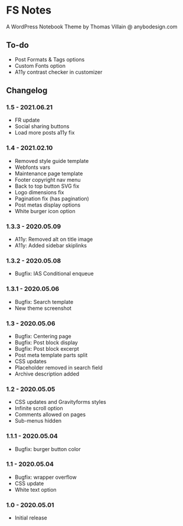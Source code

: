 # FS Notes

A WordPress Notebook Theme by Thomas Villain @ anybodesign.com

## To-do

* Post Formats & Tags options
* Custom Fonts option
* A11y contrast checker in customizer

## Changelog

### 1.5 - 2021.06.21
* FR update
* Social sharing buttons
* Load more posts a11y fix

### 1.4 - 2021.02.10
* Removed style guide template
* Webfonts vars
* Maintenance page template
* Footer copyright nav menu
* Back to top button SVG fix
* Logo dimensions fix
* Pagination fix (has pagination)
* Post metas display options
* White burger icon option

### 1.3.3 - 2020.05.09
* A11y: Removed alt on title image
* A11y: Added sidebar skiplinks 

### 1.3.2 - 2020.05.08
* Bugfix: IAS Conditional enqueue 

### 1.3.1 - 2020.05.06
* Bugfix: Search template 
* New theme screenshot

### 1.3 - 2020.05.06
* Bugfix: Centering page
* Bugfix: Post block display
* Bugfix: Post block excerpt
* Post meta template parts split
* CSS updates
* Placeholder removed in search field
* Archive description added

### 1.2 - 2020.05.05
* CSS updates and Gravityforms styles
* Infinite scroll option
* Comments allowed on pages
* Sub-menus hidden

### 1.1.1 - 2020.05.04
* Bugfix: burger button color

### 1.1 - 2020.05.04
* Bugfix: wrapper overflow
* CSS update
* White text option

### 1.0 - 2020.05.01
* Initial release